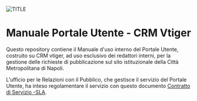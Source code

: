 ![TITLE](http://www.cittametropolitana.na.it/ProvinciaVicina-theme/img/logo_citta_napoli_large.png)

# Manuale Portale Utente - CRM Vtiger

Questo repository contiene il Manuale d'uso interno del Portale Utente, costruito su CRM vtiger, ad uso esclusivo dei redattori interni, per la gestione delle richieste di pubblicazione sul sito istituzionale della Città Metropolitana di Napoli.

L'ufficio per le Relazioni con il Pubblico, che gestisce il servizio del Portale Utente, ha inteso regolamentare il servizio con questo documento [Contratto di Servizio -SLA](http://contratto-di-servizio.readthedocs.io/it/latest/). 
